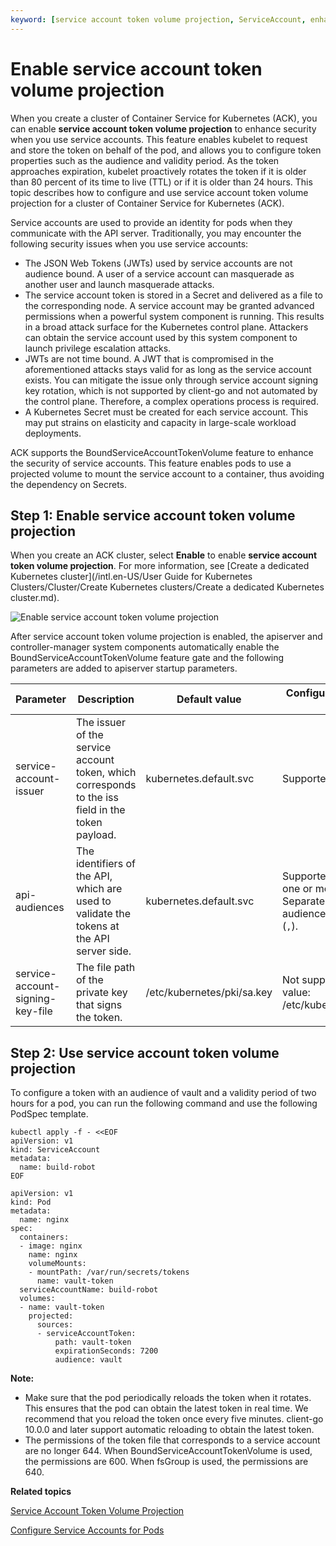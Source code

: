 ```yaml
---
keyword: [service account token volume projection, ServiceAccount, enhanced protection]
---
```


# Enable service account token volume projection

When you create a cluster of Container Service for Kubernetes \(ACK\), you can enable **service account token volume projection** to enhance security when you use service accounts. This feature enables kubelet to request and store the token on behalf of the pod, and allows you to configure token properties such as the audience and validity period. As the token approaches expiration, kubelet proactively rotates the token if it is older than 80 percent of its time to live \(TTL\) or if it is older than 24 hours. This topic describes how to configure and use service account token volume projection for a cluster of Container Service for Kubernetes \(ACK\).

Service accounts are used to provide an identity for pods when they communicate with the API server. Traditionally, you may encounter the following security issues when you use service accounts:

-   The JSON Web Tokens \(JWTs\) used by service accounts are not audience bound. A user of a service account can masquerade as another user and launch masquerade attacks.
-   The service account token is stored in a Secret and delivered as a file to the corresponding node. A service account may be granted advanced permissions when a powerful system component is running. This results in a broad attack surface for the Kubernetes control plane. Attackers can obtain the service account used by this system component to launch privilege escalation attacks.
-   JWTs are not time bound. A JWT that is compromised in the aforementioned attacks stays valid for as long as the service account exists. You can mitigate the issue only through service account signing key rotation, which is not supported by client-go and not automated by the control plane. Therefore, a complex operations process is required.
-   A Kubernetes Secret must be created for each service account. This may put strains on elasticity and capacity in large-scale workload deployments.

ACK supports the BoundServiceAccountTokenVolume feature to enhance the security of service accounts. This feature enables pods to use a projected volume to mount the service account to a container, thus avoiding the dependency on Secrets.

## Step 1: Enable service account token volume projection

When you create an ACK cluster, select **Enable** to enable **service account token volume projection**. For more information, see [Create a dedicated Kubernetes cluster](/intl.en-US/User Guide for Kubernetes Clusters/Cluster/Create Kubernetes clusters/Create a dedicated Kubernetes cluster.md).

![Enable service account token volume projection](https://static-aliyun-doc.oss-accelerate.aliyuncs.com/assets/img/en-US/6255359951/p96425.png)

After service account token volume projection is enabled, the apiserver and controller-manager system components automatically enable the BoundServiceAccountTokenVolume feature gate and the following parameters are added to apiserver startup parameters.

|Parameter|Description|Default value|Configuration in the ACK console|
|---------|-----------|-------------|--------------------------------|
|service-account-issuer|The issuer of the service account token, which corresponds to the iss field in the token payload.|kubernetes.default.svc|Supported.|
|api-audiences|The identifiers of the API, which are used to validate the tokens at the API server side.|kubernetes.default.svc|Supported. You can set one or more audiences. Separate multiple audiences with commas \(`,`\).|
|service-account-signing-key-file|The file path of the private key that signs the token.|/etc/kubernetes/pki/sa.key|Not supported. Default value: /etc/kubernetes/pki/sa.key.|

## Step 2: Use service account token volume projection

To configure a token with an audience of vault and a validity period of two hours for a pod, you can run the following command and use the following PodSpec template.

```
kubectl apply -f - <<EOF
apiVersion: v1
kind: ServiceAccount
metadata:
  name: build-robot
EOF
```

```
apiVersion: v1
kind: Pod
metadata:
  name: nginx
spec:
  containers:
  - image: nginx
    name: nginx
    volumeMounts:
    - mountPath: /var/run/secrets/tokens
      name: vault-token
  serviceAccountName: build-robot
  volumes:
  - name: vault-token
    projected:
      sources:
      - serviceAccountToken:
          path: vault-token
          expirationSeconds: 7200
          audience: vault
```

**Note:**

-   Make sure that the pod periodically reloads the token when it rotates. This ensures that the pod can obtain the latest token in real time. We recommend that you reload the token once every five minutes. client-go 10.0.0 and later support automatic reloading to obtain the latest token.
-   The permissions of the token file that corresponds to a service account are no longer 644. When BoundServiceAccountTokenVolume is used, the permissions are 600. When fsGroup is used, the permissions are 640.

**Related topics**  


[Service Account Token Volume Projection](https://kubernetes.io/docs/tasks/configure-pod-container/configure-service-account/#service-account-token-volume-projection)

[Configure Service Accounts for Pods](https://kubernetes.io/docs/tasks/configure-pod-container/configure-service-account/)

